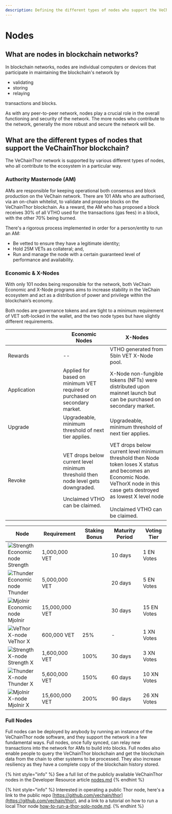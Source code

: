 ```yaml
---
description: Defining the different types of nodes who support the VeChain ecosystem.
---
```


# Nodes

## What are nodes in blockchain networks?

In blockchain networks, nodes are individual computers or devices that participate in maintaining the blockchain's network by&#x20;

* validating
* storing
* relaying

transactions and blocks.&#x20;

As with any peer-to-peer network, nodes play a crucial role in the overall functioning and security of the network. The more nodes who contribute to the network, generally the more robust and secure the network will be.

## What are the different types of nodes that support the VeChainThor blockchain?

The VeChainThor network is supported by various different types of nodes, who all contribute to the ecosystem in a particular way.

### Authority Masternode (AM)

AMs are responsible for keeping operational both consensus and block production on the VeChain network. There are 101 AMs who are authorised, via an on-chain whitelist, to validate and propose blocks on the VeChainThor blockchain. As a reward, the AM who has proposed a block receives 30% of all VTHO used for the transactions (gas fees) in a block, with the other 70% being burned.

There's a rigorous process implemented in order for a person/entity to run an AM:

* Be vetted to ensure they have a legitimate identity;
* Hold 25M VETs as collateral; and,
* Run and manage the node with a certain guaranteed level of performance and availability.

### Economic & X-Nodes

With only 101 nodes being responsible for the network, both VeChain Economic and X-Node programs aims to increase stability in the VeChain ecosystem and act as a distribution of power and privilege within the blockchain’s economy.&#x20;

Both nodes are governance tokens and are tight to a minimum requirement of VET soft-locked in the wallet, and the two node types but have slightly different requirements.

<table><thead><tr><th width="156.33333333333331"></th><th>Economic Nodes</th><th>X-Nodes</th></tr></thead><tbody><tr><td>Rewards</td><td>--</td><td>VTHO generated from 5bln VET X-Node pool.</td></tr><tr><td>Application</td><td>Applied for based on minimum VET required or purchased on secondary market.</td><td>X-Node non-fungible tokens (NFTs) were distributed upon mainnet launch but can be purchased on secondary market.</td></tr><tr><td>Upgrade</td><td>Upgradeable, minimum threshold of next tier applies.</td><td>Upgradeable, minimum threshold of next tier applies.</td></tr><tr><td>Revoke</td><td><p>VET drops below current level minimum threshold then node level gets downgraded.</p><p>Unclaimed VTHO can be claimed.</p></td><td>VET drops below current level minimum threshold then Node token loses X status and becomes an Economic Node. VeThorX node in this case gets destroyed as lowest X level node<br><br>Unclaimed VTHO can be claimed.</td></tr></tbody></table>

<table><thead><tr><th width="157">Node</th><th width="157">Requirement</th><th width="142">Staking Bonus</th><th width="151">Maturity Period</th><th width="129">Voting Tier</th></tr></thead><tbody><tr><td><img src="https://manager.vechainstats.com/assets/images/tokens/Node-VNT-S.png" alt="Strength Economic node" data-size="line"> Strength</td><td>1,000,000 VET</td><td></td><td>10 days</td><td>1 EN Votes</td></tr><tr><td><img src="https://manager.vechainstats.com/assets/images/tokens/Node-VNT-T.png" alt="Thunder Economic node" data-size="line"> Thunder</td><td>5,000,000 VET</td><td></td><td>20 days</td><td>5 EN Votes</td></tr><tr><td><img src="https://manager.vechainstats.com/assets/images/tokens/Node-VNT-M.png" alt="Mjolnir Economic node" data-size="line"> Mjolnir</td><td>15,000,000 VET</td><td></td><td>30 days</td><td>15 EN Votes</td></tr><tr><td><img src="https://manager.vechainstats.com/assets/images/tokens/Node-VNT-XV.png" alt="VeThor X-node" data-size="line"> VeThor X</td><td>600,000 VET</td><td>25%</td><td>-</td><td>1 XN Votes</td></tr><tr><td><img src="https://manager.vechainstats.com/assets/images/tokens/Node-VNT-XS.png" alt="Strength X-node" data-size="line"> Strength X</td><td>1,600,000 VET</td><td>100%</td><td>30 days</td><td>3 XN Votes</td></tr><tr><td><img src="https://manager.vechainstats.com/assets/images/tokens/Node-VNT-XT.png" alt="Thunder X-node" data-size="line"> Thunder X</td><td>5,600,000 VET</td><td>150%</td><td>60 days</td><td>10 XN Votes</td></tr><tr><td><img src="https://manager.vechainstats.com/assets/images/tokens/Node-VNT-XT.png" alt="Mjolnir X-node" data-size="line"> Mjolnir X</td><td>15,600,000 VET</td><td>200%</td><td>90 days</td><td>26 XN Votes</td></tr></tbody></table>

### Full Nodes

Full nodes can be deployed by anybody by running an instance of the VeChainThor node software, and they support the network in a few fundamental ways. Full nodes, once fully synced, can relay new transactions into the network for AMs to build into blocks. Full nodes also enable people to query the VeChainThor blockchain and get the blockchain data from the chain to other systems to be processed. They also increase resiliency as they have a complete copy of the blockchain history stored.

{% hint style="info" %}
See a full list of the publicly available VeChainThor nodes in the Developer Resource article [nodes.md](../../how-to-run-a-node/nodes.md "mention")
{% endhint %}

{% hint style="info" %}
Interested in operating a public Thor node, here's a link to the public repo [https://github.com/vechain/thor](https://github.com/vechain/thor), and a link to a tutorial on how to run a local Thor node [how-to-run-a-thor-solo-node.md](../../how-to-run-a-node/how-to-run-a-thor-solo-node.md "mention").
{% endhint %}
